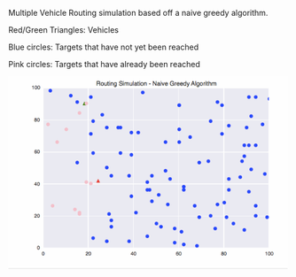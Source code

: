 Multiple Vehicle Routing simulation based off a naive greedy algorithm.

Red/Green Triangles: Vehicles

Blue circles: Targets that have not yet been reached

Pink circles: Targets that have already been reached


![Vehicle-Routing-Problem](simulation_1.gif)

